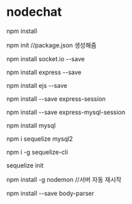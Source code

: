 # nodechat


npm install

npm init  //package.json 생성해줌

npm install socket.io --save 

npm install express --save

npm install ejs --save

npm install --save express-session

npm install --save express-mysql-session

npm install mysql

npm i sequelize mysql2

npm i -g sequelize-cli

sequelize init

npm install -g nodemon  //서버 자동 재시작

npm install --save body-parser



